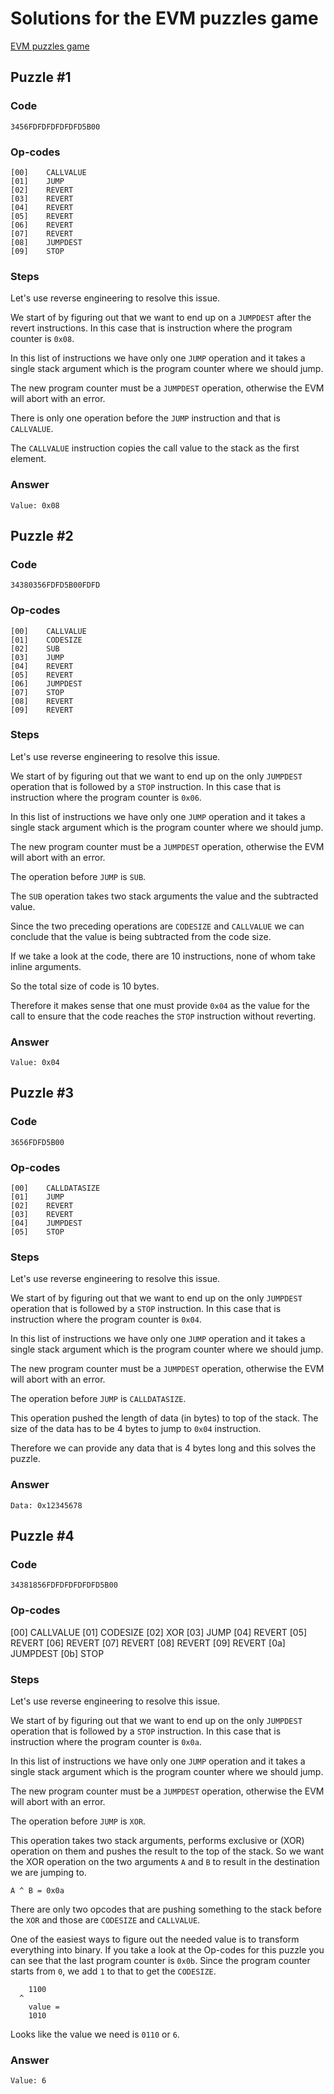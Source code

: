 # Solutions for the EVM puzzles game

[EVM puzzles game](https://github.com/fvictorio/evm-puzzles)

## Puzzle #1

### Code
```
3456FDFDFDFDFDFD5B00
```

### Op-codes

```
[00]	CALLVALUE
[01]	JUMP
[02]	REVERT
[03]	REVERT
[04]	REVERT
[05]	REVERT
[06]	REVERT
[07]	REVERT
[08]	JUMPDEST
[09]	STOP
```

### Steps

Let's use reverse engineering to resolve this issue.

We start of by figuring out that we want to end up on a `JUMPDEST` after the revert instructions.
In this case that is instruction where the program counter is `0x08`.

In this list of instructions we have only one `JUMP` operation and it takes a single stack argument which is the program counter where we should jump.

The new program counter must be a `JUMPDEST` operation, otherwise the EVM will abort with an error.

There is only one operation before the `JUMP` instruction and that is `CALLVALUE`.

The `CALLVALUE` instruction copies the call value to the stack as the first element.

### Answer
```
Value: 0x08
```

## Puzzle #2

### Code
```
34380356FDFD5B00FDFD
```

### Op-codes

```
[00]	CALLVALUE
[01]	CODESIZE
[02]	SUB
[03]	JUMP
[04]	REVERT
[05]	REVERT
[06]	JUMPDEST
[07]	STOP
[08]	REVERT
[09]	REVERT
```

### Steps

Let's use reverse engineering to resolve this issue.

We start of by figuring out that we want to end up on the only `JUMPDEST` operation that is followed by a `STOP` instruction.
In this case that is instruction where the program counter is `0x06`.

In this list of instructions we have only one `JUMP` operation and it takes a single stack argument which is the program counter where we should jump.

The new program counter must be a `JUMPDEST` operation, otherwise the EVM will abort with an error.

The operation before `JUMP` is `SUB`.

The `SUB` operation takes two stack arguments the value and the subtracted value.

Since the two preceding operations are `CODESIZE` and `CALLVALUE` we can conclude that the value is being subtracted from the code size.

If we take a look at the code, there are 10 instructions, none of whom take inline arguments.

So the total size of code is 10 bytes.

Therefore it makes sense that one must provide `0x04` as the value for the call to ensure that the code reaches the `STOP` instruction without reverting.

### Answer
```
Value: 0x04
```

## Puzzle #3

### Code
```
3656FDFD5B00
```

### Op-codes

```
[00]	CALLDATASIZE
[01]	JUMP
[02]	REVERT
[03]	REVERT
[04]	JUMPDEST
[05]	STOP
```

### Steps

Let's use reverse engineering to resolve this issue.

We start of by figuring out that we want to end up on the only `JUMPDEST` operation that is followed by a `STOP` instruction.
In this case that is instruction where the program counter is `0x04`.

In this list of instructions we have only one `JUMP` operation and it takes a single stack argument which is the program counter where we should jump.

The new program counter must be a `JUMPDEST` operation, otherwise the EVM will abort with an error.

The operation before `JUMP` is `CALLDATASIZE`.

This operation pushed the length of data (in bytes) to top of the stack.
The size of the data has to be 4 bytes to jump to `0x04` instruction.

Therefore we can provide any data that is 4 bytes long and this solves the puzzle.

### Answer
```
Data: 0x12345678
```

## Puzzle #4
### Code
```
34381856FDFDFDFDFDFD5B00
```
### Op-codes
[00]	CALLVALUE
[01]	CODESIZE
[02]	XOR
[03]	JUMP
[04]	REVERT
[05]	REVERT
[06]	REVERT
[07]	REVERT
[08]	REVERT
[09]	REVERT
[0a]	JUMPDEST
[0b]	STOP
### Steps
Let's use reverse engineering to resolve this issue.

We start of by figuring out that we want to end up on the only `JUMPDEST` operation that is followed by a `STOP` instruction. In this case that is instruction where the program counter is `0x0a`.

In this list of instructions we have only one `JUMP` operation and it takes a single stack argument which is the program counter where we should jump.

The new program counter must be a `JUMPDEST` operation, otherwise the EVM will abort with an error.

The operation before `JUMP` is `XOR`.

This operation takes two stack arguments, performs exclusive or (XOR) operation on them and pushes the result to the top of the stack.
So we want the XOR operation on the two arguments `A` and `B` to result in the destination we are jumping to.

```
A ^ B = 0x0a
```

There are only two opcodes that are pushing something to the stack before the `XOR` and those are `CODESIZE` and `CALLVALUE`.

One of the easiest ways to figure out the needed value is to transform everything into binary.
If you take a look at the Op-codes for this puzzle you can see that the last program counter is `0x0b`.
Since the program counter starts from `0`, we add `1` to that to get the `CODESIZE`.

```
    1100
  ^
    value =
    1010
```

Looks like the value we need is `0110` or `6`.

### Answer
```
Value: 6
```
